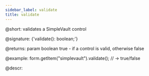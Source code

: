 ```yaml
---
sidebar_label: validate
title: validate
---          
```


@short: validates a SimpleVault control

@signature: {'validate(): boolean;'}
 
@returns:
param   boolean     true - if a control is valid, otherwise false

@example:
form.getItem("simplevault").validate();
// -> true/false


@descr:


